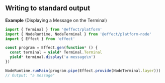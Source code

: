 ## Writing to standard output

**Example** (Displaying a Message on the Terminal)

```ts twoslash
import { Terminal } from '@effect/platform'
import { NodeRuntime, NodeTerminal } from '@effect/platform-node'
import { Effect } from 'effect'

const program = Effect.gen(function* () {
  const terminal = yield* Terminal.Terminal
  yield* terminal.display('a message\n')
})

NodeRuntime.runMain(program.pipe(Effect.provide(NodeTerminal.layer)))
// Output: "a message"
```
